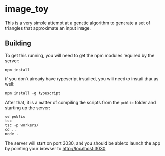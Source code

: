 # image_toy

This is a very simple attempt at a genetic algorithm to generate a set of triangles that approximate an input image.

## Building

To get this running, you will need to get the npm modules required by the server:
```
npm install
```

If you don't already have typescript installed, you will need to install that as well:
```
npm install -g typescript
```

After that, it is a matter of compiling the scripts from the `public` folder and starting up the server:
```
cd public
tsc
tsc -p workers/
cd ..
node .
```
The server will start on port 3030, and you should be able to launch the app by pointing your browser to [http://localhost:3030](http://localhost:3030)